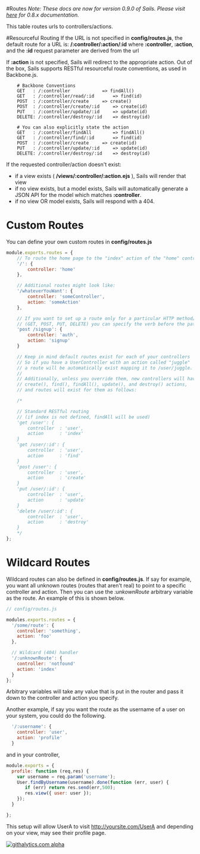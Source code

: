 #Routes
_Note: These docs are now for version 0.9.0 of Sails.  Please visit [here](08x.sailsjs.org) for 0.8.x documentation._

This table routes urls to controllers/actions.

#Resourceful Routing
If the URL is not specified in **config/routes.js**, the default route for a URL is:
**/:controller/:action/:id**
where **:controller**, **:action**, and the **:id** request parameter are derived from the url

If **:action** is not specified, Sails will redirect to the appropriate action.  Out of the box,
Sails supports RESTful resourceful route conventions, as used in Backbone.js.

```
	# Backbone Conventions
	GET   :	/:controller			=> findAll()
	GET   :	/:controller/read/:id		=> find(id)
	POST  :	/:controller/create		=> create()
	POST  :	/:controller/create/:id		=> create(id)
	PUT   :	/:controller/update/:id		=> update(id)
	DELETE:	/:controller/destroy/:id	=> destroy(id)

	# You can also explicitly state the action
	GET   :	/:controller/findAll		=> findAll()
	GET   :	/:controller/find/:id		=> find(id)
	POST  :	/:controller/create		=> create(id)
	PUT   :	/:controller/update/:id		=> update(id)
	DELETE:	/:controller/destroy/:id	=> destroy(id)
```

If the requested controller/action doesn't exist:
  - if a view exists ( **/views/:controller/:action.ejs** ), Sails will render that view
  - if no view exists, but a model exists, Sails will automatically generate a JSON API for the 
  	model which matches **:controller**.
  - if no view OR model exists, Sails will respond with a 404.

# Custom Routes
You can define your own custom routes in **config/routes.js**

```javascript
module.exports.routes = {
	// To route the home page to the "index" action of the "home" controller:
	'/': {
		controller: 'home'
	},

	// Additional routes might look like:
	'/whateverYouWant': {
		controller: 'someController',
		action: 'someAction'
	},

	// If you want to set up a route only for a particular HTTP method/verb 
	// (GET, POST, PUT, DELETE) you can specify the verb before the path:
	'post /signup': {
		controller: 'auth',
		action: 'signup'
	}

	// Keep in mind default routes exist for each of your controllers
	// So if you have a UserController with an action called "juggle" 
	// a route will be automatically exist mapping it to /user/juggle.
	//
	// Additionally, unless you override them, new controllers will have 
	// create(), find(), findAll(), update(), and destroy() actions, 
	// and routes will exist for them as follows:

	/*

	// Standard RESTful routing
	// (if index is not defined, findAll will be used)
	'get /user': {
		controller	: 'user',
		action		: 'index'
	}
	'get /user/:id': {
		controller	: 'user',
		action		: 'find'
	}
	'post /user': {
		controller	: 'user',
		action		: 'create'
	}
	'put /user/:id': {
		controller	: 'user',
		action		: 'update'
	}
	'delete /user/:id': {
		controller	: 'user',
		action		: 'destroy'
	}
	*/
};

```

# Wildcard Routes
Wildcard routes can also be defined in **config/routes.js**.  If say for example, you want all unknown routes (routes that aren't real) to point to a specific controller and action.  Then you can use the _:unkownRoute_ arbitrary variable as the route.  An example of this is shown below.

```javascript
// config/routes.js

modules.exports.routes = {
  '/some/route': {
    controller: 'something',
    action: 'foo'
  },

  // Wildcard (404) handler
  '/:unknownRoute': {
    controller: 'notfound'
    action: 'index'
  }
};
```

Arbitrary variables will take any value that is put in the router and pass it down to the controller and action you specify.

Another example, if say you want the route as the username of a user on your system, you could do the following.

```javascript
  '/:username': {
    controller: 'user',
    action: 'profile'
  }
```

and in your controller,

```javascript
module.exports = {
  profile: function (req,res) {
    var username = req.param('username');
    User.findByUsername(username).done(function (err, user) {
       if (err) return res.send(err,500);
       res.view({ user: user });
    });
  }

};
```

This setup will allow UserA to visit http://yoursite.com/UserA and depending on your view, may see their profile page.

[![githalytics.com alpha](https://cruel-carlota.pagodabox.com/8acf2fc2ca0aca8a3018e355ad776ed7 "githalytics.com")](http://githalytics.com/balderdashy/sails/wiki/routes)